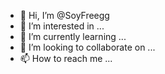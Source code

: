 - 👋 Hi, I’m @SoyFreegg
- 👀 I’m interested in ...
- 🌱 I’m currently learning ...
- 💞️ I’m looking to collaborate on ...
- 📫 How to reach me ...

<!---
SoyFreegg/SoyFreegg is a ✨ special ✨ repository because its `README.md` (this file) appears on your GitHub profile.
You can click the Preview link to take a look at your changes.
--->
